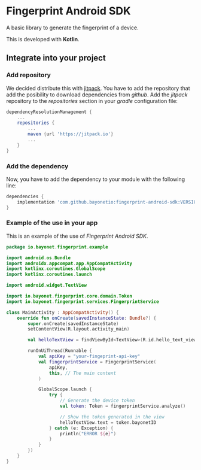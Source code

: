 # Fingerprint Android SDK
A basic library to generate the fingerprint of a device.

This is developed with **Kotlin**.

## Integrate into your project

### Add repository
We decided distribute this with [jitpack](https://jitpack.io). You have to add the repository that add the posibility to download dependencies from *github*.
Add the *jitpack* repository to the *repositories* section in your *gradle* configuration file:
```groovy
dependencyResolutionManagement {
    ...
    repositories {
        ...
        maven {url 'https://jitpack.io'}
        ...
    }
}
```

### Add the dependency
Now, you have to add the dependency to your module with the following line:
```groovy
dependencies {
    implementation 'com.github.bayonetio:fingerprint-android-sdk:VERSION'
}
```

### Example of the use in your app
This is an example of the use of *Fingerprint Android SDK*.
```kotlin
package io.bayonet.fingerprint.example

import android.os.Bundle
import androidx.appcompat.app.AppCompatActivity
import kotlinx.coroutines.GlobalScope
import kotlinx.coroutines.launch

import android.widget.TextView

import io.bayonet.fingerprint.core.domain.Token
import io.bayonet.fingerprint.services.FingerprintService

class MainActivity : AppCompatActivity() {
    override fun onCreate(savedInstanceState: Bundle?) {
        super.onCreate(savedInstanceState)
        setContentView(R.layout.activity_main)

        val helloTextView = findViewById<TextView>(R.id.hello_text_view)

        runOnUiThread(Runnable {
            val apiKey = "your-fingeprint-api-key"
            val fingerprintService = FingerprintService(
                apiKey,
                this, // The main context
            )

            GlobalScope.launch {
                try {
                    // Generate the device token
                    val token: Token = fingerprintService.analyze()

                    // Show the token generated in the view
                    helloTextView.text = token.bayonetID
                } catch (e: Exception) {
                    println("ERROR ${e}")
                }
            }
        })
    }
}
```
